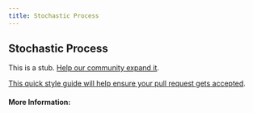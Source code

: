 ```yaml
---
title: Stochastic Process
---
```


## Stochastic Process

This is a stub. [Help our community expand it](https://github.com/freecodecamp/guides/tree/master/src/pages/articles/machine-learning/stochastic-process/index.md).

[This quick style guide will help ensure your pull request gets accepted](https://github.com/freeCodeCamp/guides/blob/master/README.md).

<!-- The article goes here, in GitHub-flavored Markdown. Feel free to add YouTube videos, images, and CodePen/JSBin embeds  -->

#### More Information:
<!-- Please add any articles you think might be helpful to read before writing the article -->


